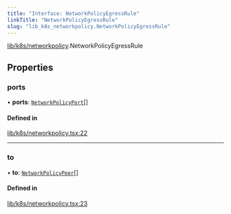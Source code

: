 ```yaml
---
title: "Interface: NetworkPolicyEgressRule"
linkTitle: "NetworkPolicyEgressRule"
slug: "lib_k8s_networkpolicy.NetworkPolicyEgressRule"
---
```


[lib/k8s/networkpolicy](../modules/lib_k8s_networkpolicy.md).NetworkPolicyEgressRule

## Properties

### ports

• **ports**: [`NetworkPolicyPort`](lib_k8s_networkpolicy.NetworkPolicyPort.md)[]

#### Defined in

[lib/k8s/networkpolicy.tsx:22](https://github.com/headlamp-k8s/headlamp/blob/45b84205/frontend/src/lib/k8s/networkpolicy.tsx#L22)

___

### to

• **to**: [`NetworkPolicyPeer`](lib_k8s_networkpolicy.NetworkPolicyPeer.md)[]

#### Defined in

[lib/k8s/networkpolicy.tsx:23](https://github.com/headlamp-k8s/headlamp/blob/45b84205/frontend/src/lib/k8s/networkpolicy.tsx#L23)
